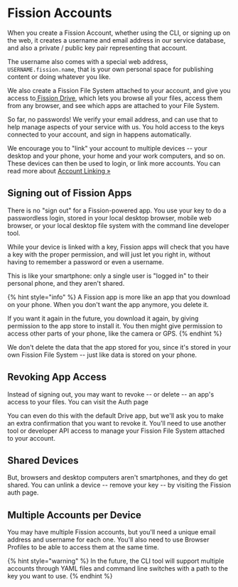 # Fission Accounts

When you create a Fission Account, whether using the CLI, or signing up on the web, it creates a username and email address in our service database, and also a private / public key pair representing that account.

The username also comes with a special web address, `USERNAME.fission.name`, that is your own personal space for publishing content or doing whatever you like.

We also create a Fission File System attached to your account, and give you access to[ Fission Drive](https://guide.fission.codes/drive), which lets you browse all your files, access them from any browser, and see which apps are attached to your File System.

So far, no passwords! We verify your email address, and can use that to help manage aspects of your service with us. You hold access to the keys connected to your account, and sign in happens automatically.

We encourage you to "link" your account to multiple devices -- your desktop and your phone, your home and your work computers, and so on. These devices can then be used to login, or link more accounts. You can read more about [Account Linking »](account-linking.md)

## Signing out of Fission Apps

There is no "sign out" for a Fission-powered app. You use your key to do a passwordless login, stored in your local desktop browser, mobile web browser, or your local desktop file system with the command line developer tool.

While your device is linked with a key, Fission apps will check that you have a key with the proper permission, and will just let you right in, without having to remember a password or even a username.

This is like your smartphone: only a single user is "logged in" to their personal phone, and they aren't shared.

{% hint style="info" %}
A Fission app is more like an app that you download on your phone. When you don't want the app anymore, you delete it. 

If you want it again in the future, you download it again, by giving permission to the app store to install it. You then might give permission to access other parts of your phone, like the camera or GPS.
{% endhint %}

We don't delete the data that the app stored for you, since it's stored in your own Fission File System -- just like data is stored on your phone.

## Revoking App Access

Instead of signing out, you may want to revoke -- or delete -- an app's access to your files. You can visit the Auth page 

You can even do this with the default Drive app, but we'll ask you to make an extra confirmation that you want to revoke it. You'll need to use another tool or developer API access to manage your Fission File System attached to your account.

## Shared Devices

But, browsers and desktop computers aren't smartphones, and they do get shared. You can unlink a device -- remove your key -- by visiting the Fission auth page.

## Multiple Accounts per Device

You may have multiple Fission accounts, but you'll need a unique email address and username for each one. You'll also need to use Browser Profiles to be able to access them at the same time.

{% hint style="warning" %}
In the future, the CLI tool will support multiple accounts through YAML files and command line switches with a path to the key you want to use.
{% endhint %}



